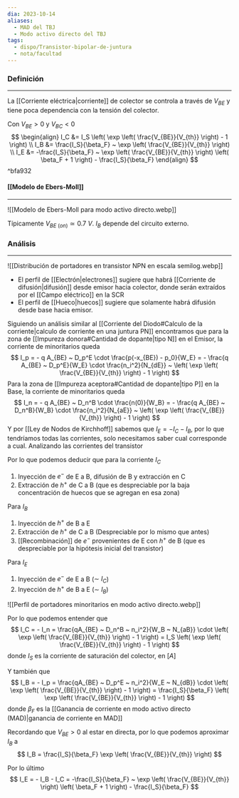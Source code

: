 ```yaml
---
dia: 2023-10-14
aliases:
  - MAD del TBJ
  - Modo activo directo del TBJ
tags:
  - dispo/Transistor-bipolar-de-juntura
  - nota/facultad
---
```

### Definición
---
La [[Corriente eléctrica|corriente]] de colector se controla a través de $V_{BE}$ y tiene poca dependencia con la tensión del colector. 

Con $V_{BE} > 0$ y $V_{BC} < 0$ $$ \begin{align} 
	I_C &= I_S \left( \exp \left( \frac{V_{BE}}{V_{th}} \right) - 1 \right) \\
	I_B &= \frac{I_S}{\beta_F} ~ \exp \left( \frac{V_{BE}}{V_{th}} \right) \\
	I_E &= -\frac{I_S}{\beta_F} ~ \exp \left( \frac{V_{BE}}{V_{th}} \right)  \left( \beta_F + 1 \right) - \frac{I_S}{\beta_F}
\end{align} $$ ^bfa932

#### [[Modelo de Ebers-Moll]]
---
![[Modelo de Ebers-Moll para modo activo directo.webp]]

Típicamente $V_{BE~(on)} \simeq 0.7~V$. $I_B$ depende del circuito externo.

### Análisis
---
![[Distribución de portadores en transistor NPN en escala semilog.webp]]

* El perfil de [[Electrón|electrones]] sugiere que habrá [[Corriente de difusión|difusión]] desde emisor hacia colector, donde serán extraídos por el [[Campo eléctrico]] en la SCR
* El perfil de [[Hueco|huecos]] sugiere que solamente habrá difusión desde base hacia emisor.

Siguiendo un análisis similar al [[Corriente del Diodo#Calculo de la corriente|calculo de corriente en una juntura PN]] encontramos que para la zona de [[Impureza donora#Cantidad de dopante|tipo N]] en el Emisor, la corriente de minoritarios queda $$ I_p = - q A_{BE} ~ D_p^E \cdot \frac{p(-x_{BE}) - p_0}{W_E} = - \frac{q A_{BE} ~ D_p^E}{W_E} \cdot \frac{n_i^2}{N_{dE}} ~ \left( \exp \left( \frac{V_{BE}}{V_{th}} \right) - 1 \right) $$
Para la zona de [[Impureza aceptora#Cantidad de dopante|tipo P]] en la Base, la corriente de minoritarios queda $$ I_n = - q A_{BE} ~ D_n^B \cdot \frac{n(0)}{W_B} = - \frac{q A_{BE} ~ D_n^B}{W_B} \cdot \frac{n_i^2}{N_{aE}} ~ \left( \exp \left( \frac{V_{BE}}{V_{th}} \right) - 1 \right) $$
Y por [[Ley de Nodos de Kirchhoff]] sabemos que $I_E = -I_C - I_B$, por lo que tendríamos todas las corrientes, solo necesitamos saber cual corresponde a cual. Analizando las corrientes del transistor

Por lo que podemos deducir que para la corriente $I_C$
1. Inyección de $e^-$ de E a B, difusión de B y extracción en C
2. Extracción de $h^+$ de C a B (que es despreciable por la baja concentración de huecos que se agregan en esa zona)

Para $I_B$
1. Inyección de $h^+$ de B a E
2. Extracción de $h^+$ de C a B (Despreciable por lo mismo que antes)
3. [[Recombinación]] de $e^-$ provenientes de E con $h^+$ de B (que es despreciable por la hipótesis inicial del transistor)

Para $I_E$ 
1. Inyección de $e^-$ de E a B ($\sim ~ I_C$)
2. Inyección de $h^+$ de B a E ($\sim ~ I_B$)

![[Perfil de portadores minoritarios en modo activo directo.webp]]

Por lo que podemos entender que $$ I_C = - I_n = \frac{qA_{BE} ~ D_n^B ~ n_i^2}{W_B ~ N_{aB}} \cdot \left( \exp \left( \frac{V_{BE}}{V_{th}} \right) - 1 \right) = I_S  \left( \exp \left( \frac{V_{BE}}{V_{th}} \right) - 1 \right) $$ donde $I_S$ es la corriente de saturación del colector, en $[A]$

Y también que $$ I_B = - I_p = \frac{qA_{BE} ~ D_p^E ~ n_i^2}{W_E ~ N_{dB}} \cdot \left( \exp \left( \frac{V_{BE}}{V_{th}} \right) - 1 \right) = \frac{I_S}{\beta_F}  \left( \exp \left( \frac{V_{BE}}{V_{th}} \right) - 1 \right) $$donde $\beta_F$ es la [[Ganancia de corriente en modo activo directo (MAD)|ganancia de corriente en MAD]]

Recordando que $V_{BE} > 0$ al estar en directa, por lo que podemos aproximar $I_B$ a $$ I_B = \frac{I_S}{\beta_F}  \exp \left( \frac{V_{BE}}{V_{th}} \right) $$

Por lo último $$ I_E = - I_B - I_C = -\frac{I_S}{\beta_F} ~ \exp \left( \frac{V_{BE}}{V_{th}} \right)  \left( \beta_F + 1 \right) - \frac{I_S}{\beta_F} $$ 